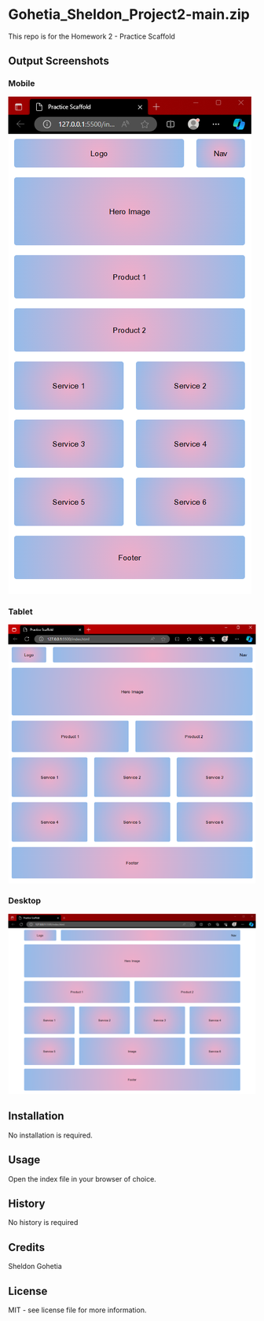 # Gohetia_Sheldon_Project2-main.zip

This repo is for the Homework 2 - Practice Scaffold

## Output Screenshots

### Mobile

![Mobile Screenshot](images/mobile-ss.png)

### Tablet

![Tablet Screenshot](images/tablet-ss.png)

### Desktop

![Desktop Screenshot](images/desktop-ss.png)

## Installation

No installation is required.

## Usage

Open the index file in your browser of choice.

## History

No history is required

## Credits

Sheldon Gohetia

## License

MIT - see license file for more information.
